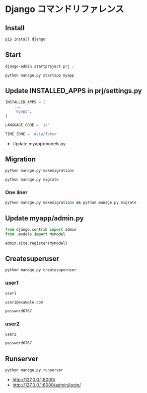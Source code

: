 # Django コマンドリファレンス

## Install

```bash
pip install django
```

## Start

```bash
django-admin startproject prj .
```

```bash
python manage.py startapp myapp
```

## Update INSTALLED_APPS in prj/settings.py

```python
INSTALLED_APPS = [
    ...
    'myapp',
]

LANGUAGE_CODE = 'ja'

TIME_ZONE = 'Asia/Tokyo'
```

- Update myapp/models.py

## Migration

```bash
python manage.py makemigrations
```

```bash
python manage.py migrate
```

### One liner

```bash
python manage.py makemigrations && python manage.py migrate
```

## Update myapp/admin.py

```python
from django.contrib import admin
from .models import MyModel

admin.site.register(MyModel)
```

## Createsuperuser

```bash
python manage.py createsuperuser
```

### user1

```bash
user1
```

```bash
user1@example.com
```

```bash
password6767
```

### user2

```bash
user2
```

```bash
password6767
```

## Runserver

```bash
python manage.py runserver
```

- http://127.0.0.1:8000/
- http://127.0.0.1:8000/admin/login/
